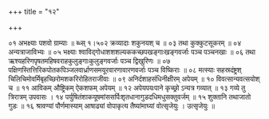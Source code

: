 +++
title = "१२"

+++

०१  अभक्ष्याः पशवो ग्राम्याः ॥
ब्ध्स् १।५०२  क्रव्यादाः शकुनयश् च ॥
०३  तथा कुक्कुटसूकरम् ॥
०४  अन्यत्राजाविभ्यः ॥
०५  भक्ष्याः श्वाविद्गोधाशशशल्यककच्छपखङ्गाःखङ्गवर्जाः पञ्च पञ्चनखाः ॥
०६  तथा ऋश्यहरिणपृषतमहिषवराहकुलुङ्गाःकुलुङ्गवर्जाः पञ्च द्विखुरिणः ॥
०७  पक्षिणस्तित्तिरिकपोतकपिञ्जलवार्ध्राणसमयूरवारणावारणवर्जाः पञ्च विष्किराः ॥
०८  मत्स्याः सहस्रदंष्ट्रश् चिलिचिमोवर्मिबृहच्छिरोमशकरिरोहितराजीवाः ॥
०९  अनिर्दशाहसंधिनीक्षीरम् अपेयम् ॥
१०  विवत्सान्यवत्सयोश् च ॥
११  आविकम् औष्ट्रिकम् ऐकशफम् अपेयम् ॥
१२  अपेयपयःपाने कृच्छ्रो ऽन्यत्र गव्यात् ॥
१३  गव्ये तु त्रिरात्रम् उपवासः ।
१४  पर्युषितंशाकयूषमांससर्पिःशृतधानागुडदधिमधुसक्तुवर्जम् ॥
१५  शुक्तानि तथाजातो गुडः ॥
१६  श्रावण्यां पौर्णमास्याम् आषाढ्यां वोपाकृत्य तैष्यांमाघ्यां वोत्सृजेयुः । उत्सृजेयुः ॥
